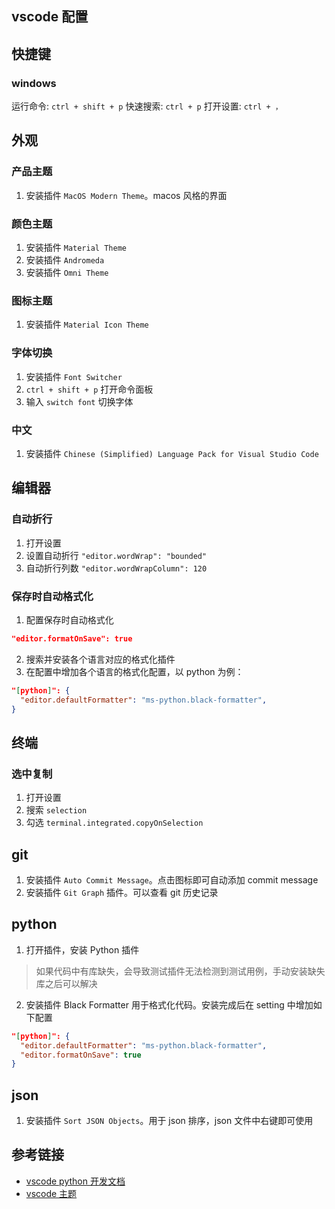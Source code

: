 ## vscode 配置

## 快捷键

### windows

运行命令: `ctrl + shift + p`
快速搜索: `ctrl + p`
打开设置: `ctrl + ，`

## 外观

### 产品主题

1. 安装插件 `MacOS Modern Theme`。macos 风格的界面

### 颜色主题

1. 安装插件 `Material Theme`
2. 安装插件 `Andromeda`
3. 安装插件 `Omni Theme`

### 图标主题

1. 安装插件 `Material Icon Theme`

### 字体切换

1. 安装插件 `Font Switcher`
2. `ctrl + shift + p` 打开命令面板
3. 输入 `switch font` 切换字体

### 中文

1. 安装插件 `Chinese (Simplified) Language Pack for Visual Studio Code`

## 编辑器

### 自动折行

1. 打开设置
2. 设置自动折行 `"editor.wordWrap": "bounded"`
3. 自动折行列数 `"editor.wordWrapColumn": 120`

### 保存时自动格式化

1. 配置保存时自动格式化

```json
"editor.formatOnSave": true
```

2. 搜索并安装各个语言对应的格式化插件
3. 在配置中增加各个语言的格式化配置，以 python 为例：

```json
"[python]": {
  "editor.defaultFormatter": "ms-python.black-formatter",
}
```

## 终端

### 选中复制

1. 打开设置
2. 搜索 `selection`
3. 勾选 `terminal.integrated.copyOnSelection`

## git

1. 安装插件 `Auto Commit Message`。点击图标即可自动添加 commit message
2. 安装插件 `Git Graph` 插件。可以查看 git 历史记录

## python

1. 打开插件，安装 Python 插件

> 如果代码中有库缺失，会导致测试插件无法检测到测试用例，手动安装缺失库之后可以解决

2. 安装插件 Black Formatter 用于格式化代码。安装完成后在 setting 中增加如下配置

```json
"[python]": {
  "editor.defaultFormatter": "ms-python.black-formatter",
  "editor.formatOnSave": true
}
```

## json

1. 安装插件 `Sort JSON Objects`。用于 json 排序，json 文件中右键即可使用

## 参考链接

- [vscode python 开发文档](https://code.visualstudio.com/docs/python/testing)
- [vscode 主题](https://vscodethemes.com/)
